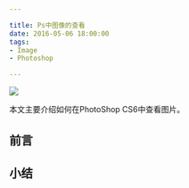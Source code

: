 ```yaml
---

title: Ps中图像的查看
date: 2016-05-06 18:00:00
tags:
- Image
- Photoshop

---
```


![][00]

本文主要介绍如何在PhotoShop CS6中查看图片。

<!---more--->

## 前言



## 小结

[00]: /img/2016/05/16050601/00.png
[01]: /img/2016/05/16050601/01.png
[02]: /img/2016/05/16050601/02.png
[03]: /img/2016/05/16050601/03.png
[04]: /img/2016/05/16050601/04.png
[05]: /img/2016/05/16050601/05.png
[06]: /img/2016/05/16050601/06.png
[07]: /img/2016/05/16050601/07.png
[08]: /img/2016/05/16050601/08.png
[09]: /img/2016/05/16050601/09.png
[10]: /img/2016/05/16050601/10.png
[11]: /img/2016/05/16050601/11.png
[12]: /img/2016/05/16050601/12.png
[13]: /img/2016/05/16050601/13.png
[14]: /img/2016/05/16050601/14.png
[15]: /img/2016/05/16050601/15.png
